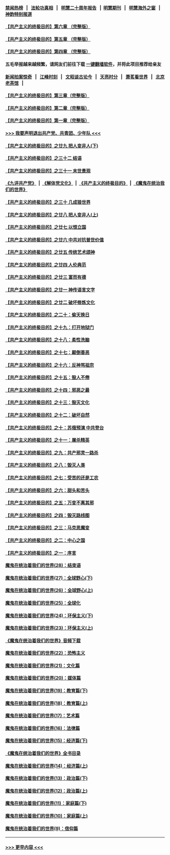 #### [禁闻热榜](热点新闻.md?=0)  &nbsp;&nbsp;|&nbsp;&nbsp; [法轮功真相](https://github.com/gfw-breaker/truth/blob/master/README.md?=0) &nbsp;&nbsp;|&nbsp;&nbsp; [明慧二十周年报告](https://github.com/gfw-breaker/mh-reports/blob/master/README.md?=0) &nbsp;&nbsp;|&nbsp;&nbsp;[明慧期刊](https://github.com/gfw-breaker/mh-qikan) &nbsp;&nbsp;|&nbsp;&nbsp; [明慧海外之窗](https://github.com/gfw-breaker/mh-news/blob/master/README.md?=0) &nbsp;&nbsp;|&nbsp;&nbsp; [神韵特别报道](https://github.com/gfw-breaker/mh-news/blob/master/shenyun.md?=0)
#### [【共产主义的终极目的】第六章 （完整版）](../pages/nsc422/n11428913.md?t=02241401) 
#### [【共产主义的终极目的】第五章 （完整版）](../pages/nsc422/n11428912.md?t=02241401) 
#### [【共产主义的终极目的】第四章 （完整版）](../pages/nsc422/n11428907.md?t=02241401) 
#### 五毛举报越来越频繁，请网友们前往下载 [一键翻墙软件](https://github.com/gfw-breaker/ssr-accounts)，并将此项目推荐给亲友
#### [新闻拍案惊奇](https://github.com/gfw-breaker/banned-news/blob/master/pages/link4.md) &nbsp;&nbsp;|&nbsp;&nbsp; [江峰时刻](https://github.com/gfw-breaker/banned-news/blob/master/pages/link4.md) &nbsp;&nbsp;|&nbsp;&nbsp; [文昭谈古论今](https://github.com/gfw-breaker/banned-news/blob/master/pages/link4.md) &nbsp;&nbsp;|&nbsp;&nbsp; [天亮时分](https://github.com/gfw-breaker/banned-news/blob/master/pages/link4.md) &nbsp;&nbsp;|&nbsp;&nbsp; [萧茗看世界](https://github.com/gfw-breaker/banned-news/blob/master/pages/link4.md) &nbsp;&nbsp;|&nbsp;&nbsp; [北京老茶馆](https://github.com/gfw-breaker/banned-news/blob/master/pages/link4.md) &nbsp;&nbsp;|&nbsp;&nbsp; 
#### [【共产主义的终极目的】第三章（完整版）](../pages/nsc422/n11428848.md?t=02241401) 
#### [【共产主义的终极目的】第二章（完整版）](../pages/nsc422/n11428831.md?t=02241401) 
#### [【共产主义的终极目的】第一章（完整版）](../pages/nsc422/n11417651.md?t=02241401) 
#### [>>> 我要声明退出共产党、共青团、少年队 <<<](https://github.com/begood0513/goodnews/blob/master/quit/letter.md) 
#### [【共产主义的终极目的】之廿九 把人变非人(下)](../pages/nsc422/n11344140.md?t=02241401) 
#### [【共产主义的终极目的】之三十二 结语](../pages/nsc422/n11360535.md?t=02241401) 
#### [【共产主义的终极目的】之三十一 末世景观](../pages/nsc422/n11351129.md?t=02241401) 
#### [《九评共产党》](https://github.com/begood0513/9ping.md/blob/master/README.md) &nbsp;|&nbsp; [《解体党文化》](../../../../jtdwh.md/blob/master/README.md)  &nbsp;|&nbsp; [《共产主义的终极目的》](../../../../gczydzjmd.md/blob/master/README.md) &nbsp;|&nbsp; [《魔鬼在统治我们的世界》](../../../../mgztzwmdsj.md/blob/master/README.md) 
#### [【共产主义的终极目的】之三十 几成狼世界](../pages/nsc422/n11348280.md?t=02241401) 
#### [【共产主义的终极目的】之廿八 把人变非人(上)](../pages/nsc422/n11340492.md?t=02241401) 
#### [【共产主义的终极目的】之廿七 以恨立国](../pages/nsc422/n11336944.md?t=02241401) 
#### [【共产主义的终极目的】之廿六 中共对抗普世价值](../pages/nsc422/n11324785.md?t=02241401) 
#### [【共产主义的终极目的】之廿五 传统艺术颂神](../pages/nsc422/n11296396.md?t=02241401) 
#### [【共产主义的终极目的】之廿四 人伦典范](../pages/nsc422/n11296397.md?t=02241401) 
#### [【共产主义的终极目的】之廿三 富而有德](../pages/nsc422/n11283598.md?t=02241401) 
#### [【共产主义的终极目的】之廿一 神传语言文字](../pages/nsc422/n11263265.md?t=02241401) 
#### [【共产主义的终极目的】之廿二 破坏修炼文化](../pages/nsc422/n11245728.md?t=02241401) 
#### [【共产主义的终极目的】之二十：偷天换日](../pages/nsc422/n11238846.md?t=02241401) 
#### [【共产主义的终极目的】之十九：打开地狱门](../pages/nsc422/n11206376.md?t=02241401) 
#### [【共产主义的终极目的】之十八：柔性洗脑](../pages/nsc422/n11199994.md?t=02241401) 
#### [【共产主义的终极目的】之十七：颠倒善恶](../pages/nsc422/n11179782.md?t=02241401) 
#### [【共产主义的终极目的】之十六：反神骂祖宗](../pages/nsc422/n11166798.md?t=02241401) 
#### [【共产主义的终极目的】之十五：毁人不倦](../pages/nsc422/n11166792.md?t=02241401) 
#### [【共产主义的终极目的】之十四：邪恶之最](../pages/nsc422/n11150249.md?t=02241401) 
#### [【共产主义的终极目的】之十三：毁灭文化](../pages/nsc422/n11135227.md?t=02241401) 
#### [【共产主义的终极目的】之十二：破坏自然](../pages/nsc422/n11135214.md?t=02241401) 
#### [【共产主义的终极目的】之十：苏俄预演 中共登台](../pages/nsc422/n11118424.md?t=02241401) 
#### [【共产主义的终极目的】之十一：屠杀精英](../pages/nsc422/n11118442.md?t=02241401) 
#### [【共产主义的终极目的】之九：共产邪灵一路杀](../pages/nsc422/n11114139.md?t=02241401) 
#### [【共产主义的终极目的】之八：毁灭人类](../pages/nsc422/n11108503.md?t=02241401) 
#### [【共产主义的终极目的】之七：受苦的还是工农](../pages/nsc422/n11101809.md?t=02241401) 
#### [【共产主义的终极目的】之六：甜头和苦头](../pages/nsc422/n11096971.md?t=02241401) 
#### [【共产主义的终极目的】之五：万变不离其邪](../pages/nsc422/n11091285.md?t=02241401) 
#### [【共产主义的终极目的】之四：毁灭路线图](../pages/nsc422/n11086284.md?t=02241401) 
#### [【共产主义的终极目的】之三：马克思魔变](../pages/nsc422/n11061941.md?t=02241401) 
#### [【共产主义的终极目的】之二：中心之国](../pages/nsc422/n11047728.md?t=02241401) 
#### [【共产主义的终极目的】之一：序言](../pages/nsc422/n11086077.md?t=02241401) 
#### [魔鬼在统治着我们的世界(28)：结束语](../pages/nsc422/n10936246.md?t=02241401) 
#### [魔鬼在统治着我们的世界(27)：全球野心(下)](../pages/nsc422/n10928319.md?t=02241401) 
#### [魔鬼在统治着我们的世界(26)：全球野心(上)](../pages/nsc422/n10900318.md?t=02241401) 
#### [魔鬼在统治着我们的世界(25)：全球化](../pages/nsc422/n10788205.md?t=02241401) 
#### [魔鬼在统治着我们的世界(24)：环保主义(下)](../pages/nsc422/n10695307.md?t=02241401) 
#### [魔鬼在统治着我们的世界(23)：环保主义(上)](../pages/nsc422/n10688613.md?t=02241401) 
#### [《魔鬼在统治着我们的世界》音频下载](../pages/nsc422/n10635553.md?t=02241401) 
#### [魔鬼在统治着我们的世界(22)：恐怖主义](../pages/nsc422/n10614727.md?t=02241401) 
#### [魔鬼在统治着我们的世界(21)：文化篇](../pages/nsc422/n10597706.md?t=02241401) 
#### [魔鬼在统治着我们的世界(20)：媒体篇](../pages/nsc422/n10586579.md?t=02241401) 
#### [魔鬼在统治着我们的世界(19)：教育篇(下)](../pages/nsc422/n10564808.md?t=02241401) 
#### [魔鬼在统治着我们的世界(18)：教育篇(上)](../pages/nsc422/n10526970.md?t=02241401) 
#### [魔鬼在统治着我们的世界(17)：艺术篇](../pages/nsc422/n10499093.md?t=02241401) 
#### [魔鬼在统治着我们的世界(16)：法律篇](../pages/nsc422/n10485969.md?t=02241401) 
#### [魔鬼在统治着我们的世界(15)：经济篇(下)](../pages/nsc422/n10469975.md?t=02241401) 
#### [《魔鬼在统治着我们的世界》全书目录](../pages/nsc422/n10464261.md?t=02241401) 
#### [魔鬼在统治着我们的世界(14)：经济篇(上)](../pages/nsc422/n10457370.md?t=02241401) 
#### [魔鬼在统治着我们的世界(13)：政治篇(下)](../pages/nsc422/n10448270.md?t=02241401) 
#### [魔鬼在统治着我们的世界(12)：政治篇(上)](../pages/nsc422/n10444576.md?t=02241401) 
#### [魔鬼在统治着我们的世界(11)：家庭篇(下)](../pages/nsc422/n10440961.md?t=02241401) 
#### [魔鬼在统治着我们的世界(10)：家庭篇(上)](../pages/nsc422/n10435448.md?t=02241401) 
#### [魔鬼在统治着我们的世界(9)：信仰篇](../pages/nsc422/n10432159.md?t=02241401) 

----
#### [ >>> 更早内容 <<< ](../indexes/nsc422-earlier.md)
